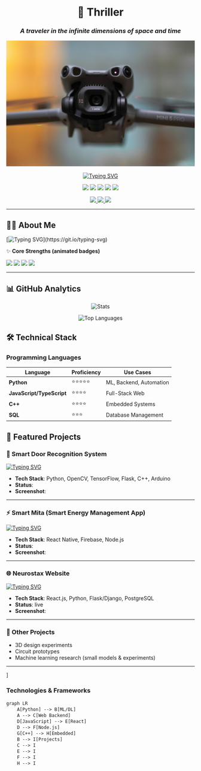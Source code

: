
<div align="center">

# 🚀 Thriller  
### *A traveler in the infinite dimensions of space and time*  
![](photo_felix.jpg)

[![Typing SVG](https://readme-typing-svg.herokuapp.com?font=Fira+Code&size=24&duration=4000&color=00D4FF&center=true&vCenter=true&width=600&lines=Machine+Learning;Embedded+Systems+Developer;Full-Stack+Developer;AI+Enthusiast;Problem+Solver)](https://git.io/typing-svg)

<!-- Animated Badges -->
<p align="center">
  <img src="https://img.shields.io/badge/Python-3776AB?style=for-the-badge&logo=python&logoColor=white" />
  <img src="https://img.shields.io/badge/React-20232A?style=for-the-badge&logo=react&logoColor=61DAFB" />
  <img src="https://img.shields.io/badge/TensorFlow-FF6F00?style=for-the-badge&logo=tensorflow&logoColor=white" />
  <img src="https://img.shields.io/badge/Arduino-00979D?style=for-the-badge&logo=arduino&logoColor=white" />
  <img src="https://img.shields.io/badge/Node.js-339933?style=for-the-badge&logo=nodedotjs&logoColor=white" />
</p>

<!-- Social Links -->
<p align="center" style="animation: fadeIn 3s;">
  <a href="https://www.linkedin.com/in/felix-onsongo-30a9a4301?utm_source=share&utm_campaign=share_via&utm_content=profile&utm_medium=android_app">
    <img src="https://img.shields.io/badge/LinkedIn-0077B5?style=for-the-badge&logo=linkedin&logoColor=white" />
  </a>
  <a href="mailto:felixmn278@gmail.com">
    <img src="https://img.shields.io/badge/Email-D14836?style=for-the-badge&logo=gmail&logoColor=white" />
  </a>
  <a href="https://thriller.dev">
    <img src="https://img.shields.io/badge/Portfolio-000000?style=for-the-badge&logo=about.me&logoColor=white" />
  </a>
</p>

</div>

---

<!-- ================= ABOUT ME ================= -->
## 👨‍💻 About Me  

[![Typing SVG](https://readme-typing-svg.herokuapp.com?font=Fira+Code&pause=2000&color=00D4FF&width=600&lines=I+explore+the+intersections+of+AI%2C+hardware%2C+and+design.;I+create+solutions+that+are+innovative+and+human-centered.;I+prototype+circuits%2C+train+models%2C+and+deploy+apps.)](https://git.io/typing-svg)

✨ **Core Strengths (animated badges)**  
<p>
  <img src="https://img.shields.io/badge/ML-Pipelines-blue?style=for-the-badge&logo=python&logoColor=white" />
  <img src="https://img.shields.io/badge/Embedded-Systems-green?style=for-the-badge&logo=arduino&logoColor=white" />
  <img src="https://img.shields.io/badge/Full--Stack-Web-purple?style=for-the-badge&logo=react&logoColor=white" />
  <img src="https://img.shields.io/badge/3D-Design-orange?style=for-the-badge&logo=blender&logoColor=white" />
</p>

---
<!-- GitHub Stats Section -->
## 📊 GitHub Analytics

<div align="center">

![Stats](https://github-profile-summary-cards.vercel.app/api/cards/profile-details?username=Phelix-OM&theme=radical)

![Top Languages](https://github-readme-stats.vercel.app/api/top-langs/?username=Phelix-OM&layout=compact&theme=radical&hide_border=true)

</div>

<!-- Skills Matrix -->
## 🛠 Technical Stack

### **Programming Languages**
<div align="center">

| Language | Proficiency | Use Cases |
|----------|-------------|-----------|
| **Python** | ⭐⭐⭐⭐⭐ | ML, Backend, Automation |
| **JavaScript/TypeScript** | ⭐⭐⭐⭐ | Full-Stack Web |
| **C++** | ⭐⭐⭐⭐ | Embedded Systems |
| **SQL** | ⭐⭐⭐ | Database Management |

</div>


<!-- ================= PROJECTS ================= -->
## 🚀 Featured Projects  

### 🔐 Smart Door Recognition System  
[![Typing SVG](https://readme-typing-svg.herokuapp.com?font=Fira+Code&size=20&duration=3500&color=FF5733&width=600&lines=Real-time+Face+Recognition;Embedded+AI+for+Smart+Access;Dashboard+with+Accuracy+%2F+Latency+Metrics)](https://git.io/typing-svg)  

- **Tech Stack**: Python, OpenCV, TensorFlow, Flask, C++, Arduino  
- **Status**: 
- **Screenshot**:

---

### ⚡ Smart Mita (Smart Energy Management App)  
[![Typing SVG](https://readme-typing-svg.herokuapp.com?font=Fira+Code&size=20&duration=3500&color=FFD700&width=600&lines=React+Native+App;Real-time+Energy+Analytics;Scheduling+%26+Device+Control)](https://git.io/typing-svg)  

- **Tech Stack**: React Native, Firebase, Node.js  
- **Status**:  
- **Screenshot**: 

---

### 🌐 Neurostax Website  
[![Typing SVG](https://readme-typing-svg.herokuapp.com?font=Fira+Code&size=20&duration=3500&color=00FFB3&width=600&lines=React+Frontend;Python+Backend;Interactive+Pages+%26+Dashboards)](https://git.io/typing-svg)  

- **Tech Stack**: React.js, Python, Flask/Django, PostgreSQL  
- **Status**: live
- **Screenshot**:   

---

### 🧪 Other Projects  
- 3D design experiments  
- Circuit prototypes  
- Machine learning research (small models & experiments)  

---
]




### **Technologies & Frameworks**
```mermaid
graph LR
    A[Python] --> B[ML/DL]
    A --> C[Web Backend]
    D[JavaScript] --> E[React]
    D --> F[Node.js]
    G[C++] --> H[Embedded]
    B --> I[Projects]
    C --> I
    E --> I
    F --> I
    H --> I

